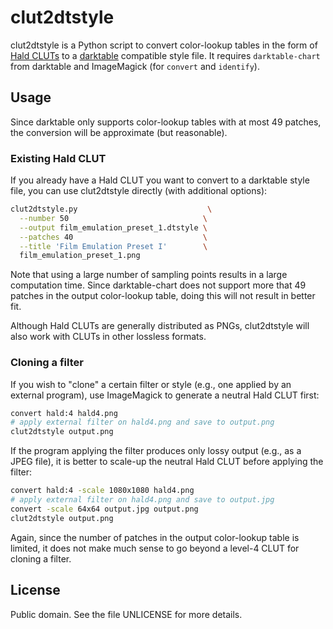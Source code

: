 clut2dtstyle
===========

clut2dtstyle is a Python script to convert color-lookup tables in the
form of [Hald CLUTs][1] to a [darktable][1] compatible style file.  It
requires `darktable-chart` from darktable and ImageMagick (for `convert`
and `identify`).

Usage
-----

Since darktable only supports color-lookup tables with at most 49
patches, the conversion will be approximate (but reasonable).

### Existing Hald CLUT

If you already have a Hald CLUT you want to convert to a darktable style
file, you can use clut2dtstyle directly (with additional options):

```bash
clut2dtstyle.py                             \
  --number 50                              \
  --output film_emulation_preset_1.dtstyle \
  --patches 40                             \
  --title 'Film Emulation Preset I'        \
  film_emulation_preset_1.png
```

Note that using a large number of sampling points results in a large
computation time.  Since darktable-chart does not support more that 49
patches in the output color-lookup table, doing this will not result in
better fit.

Although Hald CLUTs are generally distributed as PNGs, clut2dtstyle will
also work with CLUTs in other lossless formats.

### Cloning a filter

If you wish to "clone" a certain filter or style (e.g., one applied by
an external program), use ImageMagick to generate a neutral Hald CLUT
first:

```bash
convert hald:4 hald4.png
# apply external filter on hald4.png and save to output.png
clut2dtstyle output.png
```

If the program applying the filter produces only lossy output (e.g.,
as a JPEG file), it is better to scale-up the neutral Hald CLUT before
applying the filter:

```bash
convert hald:4 -scale 1080x1080 hald4.png
# apply external filter on hald4.png and save to output.jpg
convert -scale 64x64 output.jpg output.png
clut2dtstyle output.png
```

Again, since the number of patches in the output color-lookup table is
limited, it does not make much sense to go beyond a level-4 CLUT for
cloning a filter.

License
-------

Public domain.  See the file UNLICENSE for more details.

[1]: http://www.quelsolaar.com/technology/clut.html
[2]: https://www.darktable.org/
